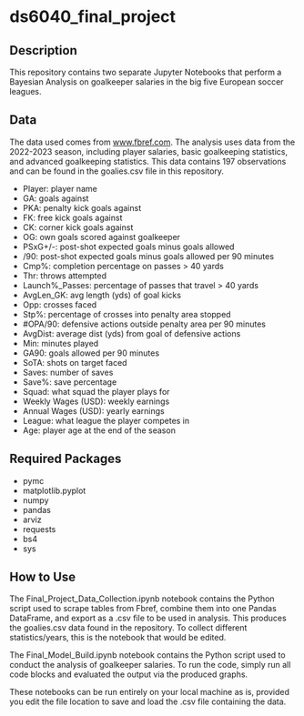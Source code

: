 # ds6040_final_project

## Description
This repository contains two separate Jupyter Notebooks that perform a Bayesian Analysis on goalkeeper salaries in the big five European soccer leagues. 

## Data 
The data used comes from www.fbref.com. The analysis uses data from the 2022-2023 season, including player salaries, basic goalkeeping statistics, and advanced goalkeeping statistics. This data contains 197 observations and can be found in the goalies.csv file in this repository.
- Player: player name
- GA: goals against
- PKA: penalty kick goals against
- FK: free kick goals against
- CK: corner kick goals against
- OG: own goals scored against goalkeeper
- PSxG+/-: post-shot expected goals minus goals allowed
- /90: post-shot expected goals minus goals allowed per 90 minutes
- Cmp%: completion percentage on passes > 40 yards
- Thr: throws attempted
- Launch%_Passes: percentage of passes that travel > 40 yards
- AvgLen_GK: avg length (yds) of goal kicks
- Opp: crosses faced
- Stp%: percentage of crosses into penalty area stopped
- #OPA/90: defensive actions outside penalty area per 90 minutes
- AvgDist: average dist (yds) from goal of defensive actions
- Min: minutes played
- GA90: goals allowed per 90 minutes
- SoTA: shots on target faced
- Saves: number of saves
- Save%: save percentage
- Squad: what squad the player plays for
- Weekly Wages (USD): weekly earnings
- Annual Wages (USD): yearly earnings
- League: what league the player competes in
- Age: player age at the end of the season

## Required Packages
- pymc
- matplotlib.pyplot
- numpy
- pandas
- arviz
- requests
- bs4
- sys

## How to Use
The Final_Project_Data_Collection.ipynb notebook contains the Python script used to scrape tables from Fbref, combine them into one Pandas DataFrame, and export as a .csv file to be used in analysis. This produces the goalies.csv data found in the repository. To collect different statistics/years, this is the notebook that would be edited.

The Final_Model_Build.ipynb notebook contains the Python script used to conduct the analysis of goalkeeper salaries. To run the code, simply run all code blocks and evaluated the output via the produced graphs.

These notebooks can be run entirely on your local machine as is, provided you edit the file location to save and load the .csv file containing the data.
